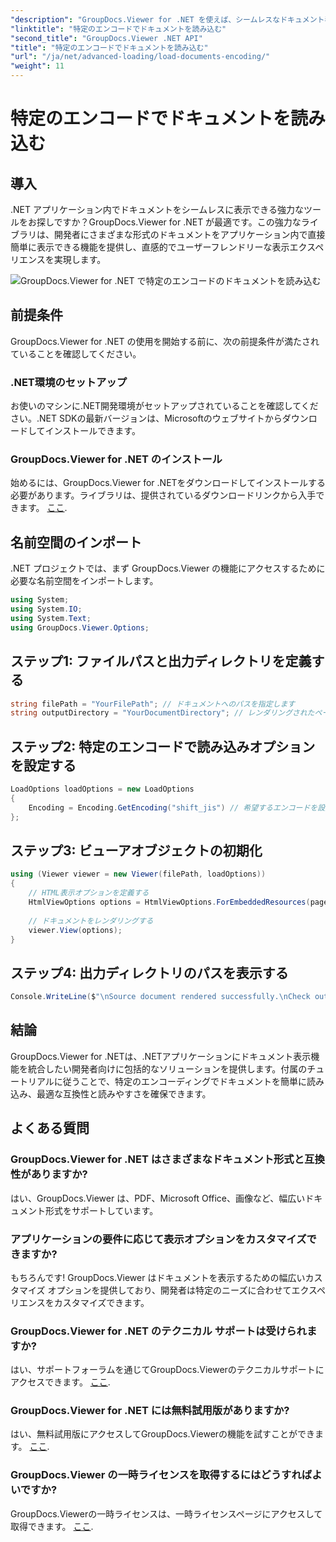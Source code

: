 ```yaml
---
"description": "GroupDocs.Viewer for .NET を使えば、シームレスなドキュメント表示を実現し、.NET アプリケーションを強化できます。特定のエンコードでドキュメントを簡単に読み込み、表示エクスペリエンスをカスタマイズできます。"
"linktitle": "特定のエンコードでドキュメントを読み込む"
"second_title": "GroupDocs.Viewer .NET API"
"title": "特定のエンコードでドキュメントを読み込む"
"url": "/ja/net/advanced-loading/load-documents-encoding/"
"weight": 11
---
```


# 特定のエンコードでドキュメントを読み込む

## 導入
.NET アプリケーション内でドキュメントをシームレスに表示できる強力なツールをお探しですか？GroupDocs.Viewer for .NET が最適です。この強力なライブラリは、開発者にさまざまな形式のドキュメントをアプリケーション内で直接簡単に表示できる機能を提供し、直感的でユーザーフレンドリーな表示エクスペリエンスを実現します。

![GroupDocs.Viewer for .NET で特定のエンコードのドキュメントを読み込む](/viewer/advanced-loading/load-documents-specific-encoding-img.png)

## 前提条件
GroupDocs.Viewer for .NET の使用を開始する前に、次の前提条件が満たされていることを確認してください。
### .NET環境のセットアップ
お使いのマシンに.NET開発環境がセットアップされていることを確認してください。.NET SDKの最新バージョンは、Microsoftのウェブサイトからダウンロードしてインストールできます。
### GroupDocs.Viewer for .NET のインストール
始めるには、GroupDocs.Viewer for .NETをダウンロードしてインストールする必要があります。ライブラリは、提供されているダウンロードリンクから入手できます。 [ここ](https://releases。groupdocs.com/viewer/net/).

## 名前空間のインポート
.NET プロジェクトでは、まず GroupDocs.Viewer の機能にアクセスするために必要な名前空間をインポートします。
```csharp
using System;
using System.IO;
using System.Text;
using GroupDocs.Viewer.Options;
```

## ステップ1: ファイルパスと出力ディレクトリを定義する
```csharp
string filePath = "YourFilePath"; // ドキュメントへのパスを指定します
string outputDirectory = "YourDocumentDirectory"; // レンダリングされたページの出力ディレクトリを定義する
```
## ステップ2: 特定のエンコードで読み込みオプションを設定する
```csharp
LoadOptions loadOptions = new LoadOptions
{
    Encoding = Encoding.GetEncoding("shift_jis") // 希望するエンコードを設定します（例：shift_jis）
};
```
## ステップ3: ビューアオブジェクトの初期化
```csharp
using (Viewer viewer = new Viewer(filePath, loadOptions))
{
    // HTML表示オプションを定義する
    HtmlViewOptions options = HtmlViewOptions.ForEmbeddedResources(pageFilePathFormat);
    
    // ドキュメントをレンダリングする
    viewer.View(options);
}
```
## ステップ4: 出力ディレクトリのパスを表示する
```csharp
Console.WriteLine($"\nSource document rendered successfully.\nCheck output in {outputDirectory}.");
```

## 結論
GroupDocs.Viewer for .NETは、.NETアプリケーションにドキュメント表示機能を統合したい開発者向けに包括的なソリューションを提供します。付属のチュートリアルに従うことで、特定のエンコーディングでドキュメントを簡単に読み込み、最適な互換性と読みやすさを確保できます。
## よくある質問
### GroupDocs.Viewer for .NET はさまざまなドキュメント形式と互換性がありますか?
はい、GroupDocs.Viewer は、PDF、Microsoft Office、画像など、幅広いドキュメント形式をサポートしています。
### アプリケーションの要件に応じて表示オプションをカスタマイズできますか?
もちろんです! GroupDocs.Viewer はドキュメントを表示するための幅広いカスタマイズ オプションを提供しており、開発者は特定のニーズに合わせてエクスペリエンスをカスタマイズできます。
### GroupDocs.Viewer for .NET のテクニカル サポートは受けられますか?
はい、サポートフォーラムを通じてGroupDocs.Viewerのテクニカルサポートにアクセスできます。 [ここ](https://forum。groupdocs.com/c/viewer/9).
### GroupDocs.Viewer for .NET には無料試用版がありますか?
はい、無料試用版にアクセスしてGroupDocs.Viewerの機能を試すことができます。 [ここ](https://releases。groupdocs.com/).
### GroupDocs.Viewer の一時ライセンスを取得するにはどうすればよいですか?
GroupDocs.Viewerの一時ライセンスは、一時ライセンスページにアクセスして取得できます。 [ここ](https://purchase。groupdocs.com/temporary-license/).
